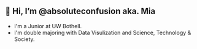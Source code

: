 ## 👋 Hi, I’m @absoluteconfusion aka. Mia
- I'm a Junior at UW Bothell.
- I'm double majoring with Data Visulization and Science, Technology & Society.
